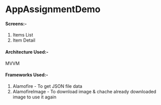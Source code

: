 # AppAssignmentDemo

#### Screens:-
1. Items List 
2. Item Detail

#### Architecture Used:-
MVVM

#### Frameworks Used:-
1. Alamofire - To get JSON file data
2. AlamofireImage - To download image & chache already downloaded image to use it again


